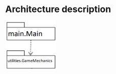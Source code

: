 # Architecture description

<img src="https://github.com/kettroni/otm-harjoitustyo/blob/master/Seven/Documentation/Pictures/PackageStructure.png" width="160">
